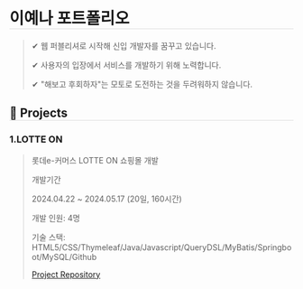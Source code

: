 <h1 style="border-bottom: 1px solid #dddddd;">이예나 포트폴리오</h1>

><p>✔ 웹 퍼블리셔로 시작해 신입 개발자를 꿈꾸고 있습니다.</p>
><p>✔ 사용자의 입장에서 서비스를 개발하기 위해 노력합니다.</p>
><p>✔ "해보고 후회하자"는 모토로 도전하는 것을 두려워하지 않습니다.  </p>

<h2 style="border-bottom: 1px solid #dddddd;">📍 Projects</h2>
<h3>1.LOTTE ON</h3>

><p>롯데e-커머스 LOTTE ON 쇼핑몰 개발</p>
>
><p>개발기간</p>
><p>2024.04.22 ~ 2024.05.17 (20일, 160시간)</p>
><p>개발 인원: 4명</p>
><p>기술 스택: HTML5/CSS/Thymeleaf/Java/Javascript/QueryDSL/MyBatis/Springboot/MySQL/Github</p>
>
><a href="">Project Repository</a>


